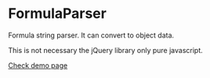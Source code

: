 # FormulaParser
Formula string parser. It can convert to object data.

This is not necessary the jQuery library only pure javascript.

[Check demo page](http://www.pigno.se/barn/PIGNOSE-FormulaParser/)
